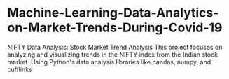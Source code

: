 # Machine-Learning-Data-Analytics-on-Market-Trends-During-Covid-19
NIFTY Data Analysis: Stock Market Trend Analysis This project focuses on analyzing and visualizing trends in the NIFTY index from the Indian stock market. Using Python's data analysis libraries like pandas, numpy, and cufflinks
